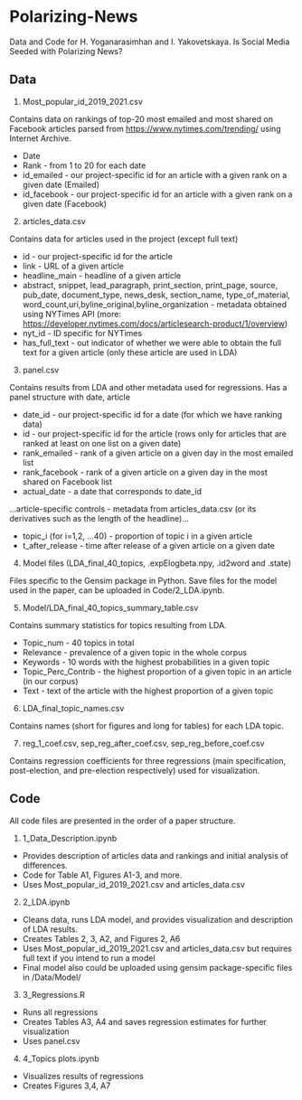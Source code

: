 # Polarizing-News
Data and Code for H. Yoganarasimhan and I. Yakovetskaya. Is Social Media Seeded with Polarizing News?

## Data

1. Most_popular_id_2019_2021.csv 

Contains data on rankings of top-20 most emailed and most shared on Facebook articles parsed from https://www.nytimes.com/trending/ using Internet Archive.
- Date
- Rank - from 1 to 20 for each date
- id_emailed - our project-specific id for an article with a given rank on a given date (Emailed)
- id_facebook - our project-specific id for an article with a given rank on a given date (Facebook)

2. articles_data.csv

Contains data for articles used in the project (except full text)
- id - our project-specific id for the article
- link - URL of a given article
- headline_main - headline of a given article
- abstract, snippet, lead_paragraph, print_section, print_page, source, pub_date, document_type, news_desk, section_name, type_of_material, word_count,uri,byline_original,byline_organization - metadata obtained using NYTimes API (more: https://developer.nytimes.com/docs/articlesearch-product/1/overview)
- nyt_id - ID specific for NYTimes
- has_full_text - out indicator of whether we were able to obtain the full text for a given article (only these article are used in LDA)

3. panel.csv

Contains results from LDA and other metadata used for regressions. Has a panel structure with date, article
- date_id - our project-specific id for a date (for which we have ranking data)
- id - our project-specific id for the article (rows only for articles that are ranked at least on one list on a given date)
- rank_emailed - rank of a given article on a given day in the most emailed list 
- rank_facebook - rank of a given article on a given day in the most shared on Facebook list 
- actual_date - a date that corresponds to date_id


...article-specific controls - metadata from articles_data.csv (or its derivatives such as the length of the headline)...

- topic_i (for i=1,2, ...40) - proportion of topic i in a given article
- t_after_release - time after release of a given article on a given date 

4. Model files (LDA_final_40_topics, .expElogbeta.npy, .id2word and .state)

Files specific to the Gensim package in Python. Save files for the model used in the paper, can be uploaded in Code/2_LDA.ipynb.

5. Model/LDA_final_40_topics_summary_table.csv

Contains summary statistics for topics resulting from LDA.

- Topic_num - 40 topics in total
- Relevance - prevalence of a given topic in the whole corpus 
- Keywords - 10 words with the highest probabilities in a given topic
- Topic_Perc_Contrib - the highest proportion of a given topic in an article (in our corpus)
- Text - text of the article with the highest proportion of a given topic

6. LDA_final_topic_names.csv 

Contains names (short for figures and long for tables) for each LDA topic.

7.  reg_1_coef.csv, sep_reg_after_coef.csv, sep_reg_before_coef.csv

Contains regression coefficients for three regressions (main specification, post-election, and pre-election respectively) used for visualization.

## Code

All code files are presented in the order of a paper structure.

1. 1_Data_Description.ipynb

- Provides description of articles data and rankings and initial analysis of differences. 
- Code for Table A1, Figures A1-3, and more.
- Uses Most_popular_id_2019_2021.csv and articles_data.csv

2. 2_LDA.ipynb

- Cleans data, runs LDA model, and provides visualization and description of LDA results.
- Creates Tables 2, 3, A2, and Figures 2, A6
- Uses Most_popular_id_2019_2021.csv and articles_data.csv but requires full text if you intend to run a model
- Final model also could be uploaded using gensim package-specific files in /Data/Model/

3. 3_Regressions.R

- Runs all regressions
- Creates Tables A3, A4 and saves regression estimates for further visualization
- Uses panel.csv

4. 4_Topics plots.ipynb

- Visualizes results of regressions
- Creates Figures 3,4, A7

